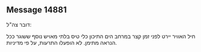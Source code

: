 ## Message 14881

דובר צה"ל:

חיל האוויר יירט לפני זמן קצר במרחב הים התיכון כלי טיס בלתי מאויש נוסף ששוגר ככל הנראה מתימן.
לא הופעלו התרעות, על פי מדיניות.

